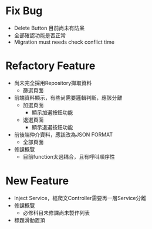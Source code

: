 # Fix Bug
   + Delete Button 目前尚未有防呆
   + 全部確認功能是否正常
   + Migration must needs check conflict time
# Refactory Feature
   + 尚未完全採用Repository擷取資料
      * 篩選頁面
   + 前端資料顯示，有些尚需要邏輯判斷，應該分離
      * 加選頁面
         - 顯示加選按鈕功能
      * 退選頁面
         - 顯示退選按鈕功能
   + 前後端仲介資料，應該改為JSON FORMAT
      * 全部頁面
   + 修課概覽
      * 目前function太過耦合，且有呼叫順序性
# New Feature
   + Inject Service，經爬文Controller需要再一層Service分離
   + 修課概覽
      * 必修科目未修課尚未製作列表
   + 標題滑動置頂
